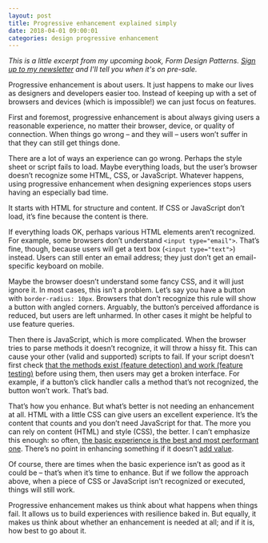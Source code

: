 ```yaml
---
layout: post
title: Progressive enhancement explained simply
date: 2018-04-01 09:00:01
categories: design progressive enhancement
---
```


*This is a little excerpt from my upcoming book, Form Design Patterns. [Sign up to my newsletter]({{site.url}}/signup/) and I'll tell you when it's on pre-sale.*

Progressive enhancement is about users. It just happens to make our lives as designers and developers easier too. Instead of keeping up with a set of browsers and devices (which is impossible!) we can just focus on features.

First and foremost, progressive enhancement is about always giving users a reasonable experience, no matter their browser, device, or quality of connection. When things go wrong – and they will – users won’t suffer in that they can still get things done.

There are a lot of ways an experience can go wrong. Perhaps the style sheet or script fails to load. Maybe everything loads, but the user’s browser doesn’t recognize some HTML, CSS, or JavaScript. Whatever happens, using progressive enhancement when designing experiences stops users having an especially bad time.

It starts with HTML for structure and content. If CSS or JavaScript don’t load, it’s fine because the content is there.

If everything loads OK, perhaps various HTML elements aren’t recognized. For example, some browsers don’t understand `<input type="email">`. That’s fine, though, because users will get a text box (`<input type="text">`) instead. Users can still enter an email address; they just don’t get an email-specific keyboard on mobile.

Maybe the browser doesn’t understand some fancy CSS, and it will just ignore it. In most cases, this isn’t a problem. Let’s say you have a button with `border-radius: 10px`. Browsers that don’t recognize this rule will show a button with angled corners. Arguably, the button’s perceived affordance is reduced, but users are left unharmed. In other cases it might be helpful to use feature queries.

Then there is JavaScript, which is more complicated. When the browser tries to parse methods it doesn’t recognize, it will throw a hissy fit. This can cause your other (valid and supported) scripts to fail. If your script doesn’t first check [that the methods exist (feature detection) and work (feature testing)]({{site.url}}/articles/progressively-enhanced-javascript/) before using them, then users may get a broken interface. For example, if a button’s click handler calls a method that’s not recognized, the button won’t work. That’s bad.

That’s how you enhance. But what’s better is not needing an enhancement at all. HTML with a little CSS can give users an excellent experience. It’s the content that counts and you don’t need JavaScript for that. The more you can rely on content (HTML) and style (CSS), the better. I can’t emphasize this enough: so often, [the basic experience is the best and most performant one]({{site.url}}/articles/designing-for-actual-performance/). There’s no point in enhancing something if it doesn’t [add value](http://inclusivedesignprinciples.org/#add-value).

Of course, there are times when the basic experience isn’t as good as it could be – that’s when it’s time to enhance. But if we follow the approach above, when a piece of CSS or JavaScript isn’t recognized or executed, things will still work.

Progressive enhancement makes us think about what happens when things fail. It allows us to build experiences with resilience baked in. But equally, it makes us think about whether an enhancement is needed at all; and if it is, how best to go about it.
